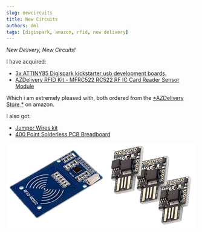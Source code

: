 ```yaml
---
slug: newcircuits
title: New Circuits
authors: dml
tags: [digispark, amazon, rfid, new delivery]
---
```


*New Delivery, New Circuits!*

 I have acquired: 

- [3x ATTINY85 Digispark kickstarter usb development boards.](https://www.amazon.co.uk/gp/product/B076KS2QDS/ref=ppx_yo_dt_b_asin_title_o00_s00?ie=UTF8&psc=1)
- [AZDelivery RFID Kit - MFRC522 RC522 RF IC Card Reader Sensor Module](https://www.amazon.co.uk/gp/product/B01M28JAAZ/ref=ppx_yo_dt_b_asin_title_o00_s00?ie=UTF8&psc=1)

Which i am extremely pleased with, both ordered from the [*AZDelivery Store *](https://www.amazon.co.uk/stores/AZDelivery/page/D423652A-8F19-42A8-9459-F30D080148D5?ref_=ast_bln) on amazon. 

I also got: 
- [Jumper Wires kit](https://www.amazon.co.uk/gp/product/B08X4QMWDF/ref=ppx_yo_dt_b_asin_title_o00_s00?ie=UTF8&psc=1) 
- [400 Point Solderless PCB Breadboard](https://www.amazon.co.uk/gp/product/B013EW663K/ref=ppx_yo_dt_b_asin_title_o00_s00?ie=UTF8&psc=1)


![Delivery-1](./Delivery-1.png)